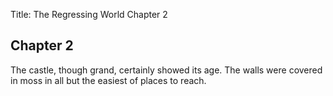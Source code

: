 Title: The Regressing World Chapter 2

## Chapter 2

The castle, though grand, certainly showed its age. The walls were covered in moss in all but the easiest of places to reach.